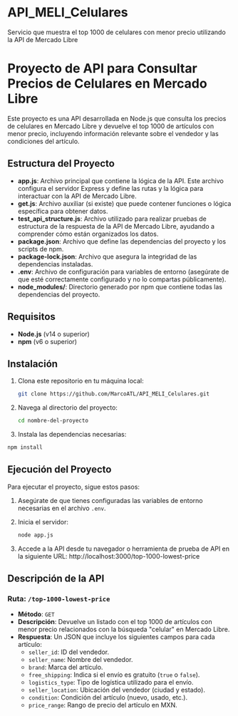 # API_MELI_Celulares
Servicio que muestra el top 1000 de celulares con menor precio utilizando la API de Mercado Libre

# Proyecto de API para Consultar Precios de Celulares en Mercado Libre

Este proyecto es una API desarrollada en Node.js que consulta los precios de celulares en Mercado Libre y devuelve el top 1000 de artículos con menor precio, incluyendo información relevante sobre el vendedor y las condiciones del artículo.

## Estructura del Proyecto

- **app.js**: Archivo principal que contiene la lógica de la API. Este archivo configura el servidor Express y define las rutas y la lógica para interactuar con la API de Mercado Libre.
- **get.js**: Archivo auxiliar (si existe) que puede contener funciones o lógica específica para obtener datos.
- **test_api_structure.js**: Archivo utilizado para realizar pruebas de estructura de la respuesta de la API de Mercado Libre, ayudando a comprender cómo están organizados los datos.
- **package.json**: Archivo que define las dependencias del proyecto y los scripts de npm.
- **package-lock.json**: Archivo que asegura la integridad de las dependencias instaladas.
- **.env**: Archivo de configuración para variables de entorno (asegúrate de que esté correctamente configurado y no lo compartas públicamente).
- **node_modules/**: Directorio generado por npm que contiene todas las dependencias del proyecto.

## Requisitos

- **Node.js** (v14 o superior)
- **npm** (v6 o superior)

## Instalación

1. Clona este repositorio en tu máquina local:
   ```bash
   git clone https://github.com/MarcoATL/API_MELI_Celulares.git

2. Navega al directorio del proyecto:
    ```bash
    cd nombre-del-proyecto
3. Instala las dependencias necesarias:
 ```bash
npm install
  ```
## Ejecución del Proyecto

Para ejecutar el proyecto, sigue estos pasos:

1. Asegúrate de que tienes configuradas las variables de entorno necesarias en el archivo `.env`.

2. Inicia el servidor:

   ```bash
   node app.js
3. Accede a la API desde tu navegador o herramienta de prueba de API en la siguiente URL:
  http://localhost:3000/top-1000-lowest-price

## Descripción de la API

### Ruta: `/top-1000-lowest-price`
- **Método**: `GET`
- **Descripción**: Devuelve un listado con el top 1000 de artículos con menor precio relacionados con la búsqueda "celular" en Mercado Libre.
- **Respuesta**: Un JSON que incluye los siguientes campos para cada artículo:
  - `seller_id`: ID del vendedor.
  - `seller_name`: Nombre del vendedor.
  - `brand`: Marca del artículo.
  - `free_shipping`: Indica si el envío es gratuito (`true` o `false`).
  - `logistics_type`: Tipo de logística utilizado para el envío.
  - `seller_location`: Ubicación del vendedor (ciudad y estado).
  - `condition`: Condición del artículo (nuevo, usado, etc.).
  - `price_range`: Rango de precio del artículo en MXN.
